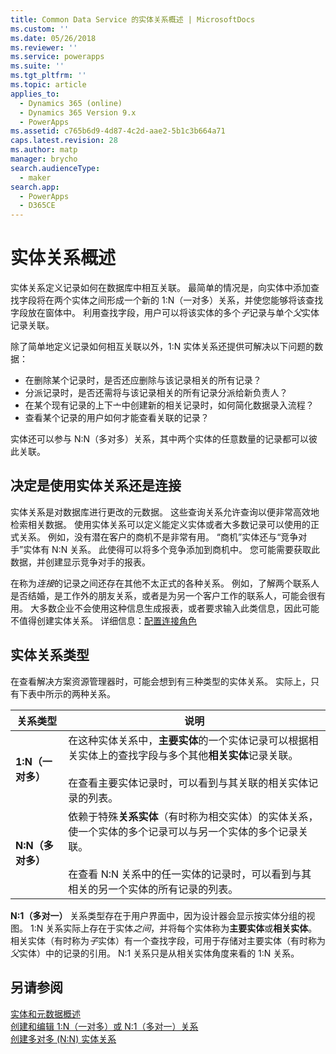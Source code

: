 ```yaml
---
title: Common Data Service 的实体关系概述 | MicrosoftDocs
ms.custom: ''
ms.date: 05/26/2018
ms.reviewer: ''
ms.service: powerapps
ms.suite: ''
ms.tgt_pltfrm: ''
ms.topic: article
applies_to:
  - Dynamics 365 (online)
  - Dynamics 365 Version 9.x
  - PowerApps
ms.assetid: c765b6d9-4d87-4c2d-aae2-5b1c3b664a71
caps.latest.revision: 28
ms.author: matp
manager: brycho
search.audienceType:
  - maker
search.app:
  - PowerApps
  - D365CE
---
```

# <a name="entity-relationships-overview"></a>实体关系概述

实体关系定义记录如何在数据库中相互关联。 最简单的情况是，向实体中添加查找字段将在两个实体之间形成一个新的 1:N（一对多）关系，并使您能够将该查找字段放在窗体中。 利用查找字段，用户可以将该实体的多个*子*记录与单个*父*实体记录关联。  
  
除了简单地定义记录如何相互关联以外，1:N 实体关系还提供可解决以下问题的数据：  
  
- 在删除某个记录时，是否还应删除与该记录相关的所有记录？  
- 分派记录时，是否还需将与该记录相关的所有记录分派给新负责人？  
- 在某个现有记录的上下亠中创建新的相关记录时，如何简化数据录入流程？  
- 查看某个记录的用户如何才能查看关联的记录？  
  
 实体还可以参与 N:N（多对多）关系，其中两个实体的任意数量的记录都可以彼此关联。  

<a name="BKMK_Connections"></a>

## <a name="decide-whether-to-use-entity-relationships-or-connections"></a>决定是使用实体关系还是连接 
 
实体关系是对数据库进行更改的元数据。 这些查询关系允许查询以便非常高效地检索相关数据。 使用实体关系可以定义能定义实体或者大多数记录可以使用的正式关系。 例如，没有潜在客户的商机不是非常有用。 “商机”实体还与“竞争对手”实体有 N:N 关系。 此使得可以将多个竞争添加到商机中。 您可能需要获取此数据，并创建显示竞争对手的报表。  
  
在称为*连接*的记录之间还存在其他不太正式的各种关系。 例如，了解两个联系人是否结婚，是工作外的朋友关系，或者是为另一个客户工作的联系人，可能会很有用。 大多数企业不会使用这种信息生成报表，或者要求输入此类信息，因此可能不值得创建实体关系。 详细信息：[配置连接角色](configure-connection-roles.md)

  
<a name="BKMK_TypesOfRelationships"></a>
 
## <a name="types-of-entity-relationships"></a>实体关系类型

在查看解决方案资源管理器时，可能会想到有三种类型的实体关系。 实际上，只有下表中所示的两种关系。  
  
|关系类型|说明|  
|-----------------------|-----------------|  
|**1:N（一对多）**|在这种实体关系中，**主要实体**的一个实体记录可以根据相关实体上的查找字段与多个其他**相关实体**记录关联。<br /><br /> 在查看主要实体记录时，可以看到与其关联的相关实体记录的列表。|  
|**N:N（多对多）**|依赖于特殊**关系实体**（有时称为相交实体）的实体关系，使一个实体的多个记录可以与另一个实体的多个记录关联。<br /><br /> 在查看 N:N 关系中的任一实体的记录时，可以看到与其相关的另一个实体的所有记录的列表。|  
  
**N:1（多对一）** 关系类型存在于用户界面中，因为设计器会显示按实体分组的视图。 1:N 关系实际上存在于实体*之间*，并将每个实体称为**主要实体**或**相关实体**。 相关实体（有时称为*子*实体）有一个查找字段，可用于存储对主要实体（有时称为*父*实体）中的记录的引用。 N:1 关系只是从相关实体角度来看的 1:N 关系。  
 
## <a name="see-also"></a>另请参阅

[实体和元数据概述](create-edit-metadata.md)<br />
[创建和编辑 1:N（一对多）或 N:1（多对一）关系](create-edit-1n-relationships.md)<br />
[创建多对多 (N:N) 实体关系](create-edit-nn-relationships.md)

